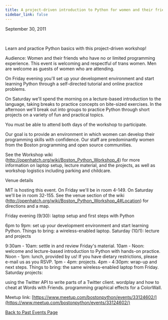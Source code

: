```yaml
---
title: A project-driven introduction to Python for women and their friends
sidebar_link: false
---
```


September 30, 2011


   

Learn and practice Python basics with this project-driven workshop!

Audience: Women and their friends who have no or limited programming experience. This event is welcoming and respectful of trans women. Men are welcome as guests of women who are attending.

On Friday evening you'll set up your development environment and start learning Python through a self-directed tutorial and online practice problems.

On Saturday we'll spend the morning on a lecture-based introduction to the language, taking breaks to practice concepts on bite-sized exercises. In the afternoon we'll break out into groups to practice Python through short projects on a variety of fun and practical topics.

You must be able to attend both days of the workshop to participate.

Our goal is to provide an environment in which women can develop their programming skills with confidence. Our staff are predominantly women from the Boston programming and open source communities.

See the Workshop wiki (http://openhatch.org/wiki/Boston_Python_Workshop_4) for more information on laptop setup, lecture material, and the projects, as well as workshop logistics including parking and childcare.

Venue details

MIT is hosting this event. On Friday we'll be in room 4-149. On Saturday we'll be in room 32-155. See the venue section of the wiki (http://openhatch.org/wiki/Boston_Python_Workshop_4#Location) for directions and a map.

Friday evening (9/30): laptop setup and first steps with Python

6pm to 9pm: set up your development environment and start learning Python. Things to bring: a wireless-enabled laptop. Saturday (10/1): lecture and projects

9:30am - 10am: settle in and review Friday's material. 10am - Noon: welcome and lecture-based introduction to Python with hands-on practice. Noon - 1pm: lunch, provided by us! If you have dietary restrictions, please e-mail us as you RSVP. 1pm - 4pm: projects. 4pm - 4:30pm: wrap-up and next steps. Things to bring: the same wireless-enabled laptop from Friday. Saturday projects:

using the Twitter API to write parts of a Twitter client. wordplay and how to cheat at Words with Friends. programming graphical effects for a ColorWall.


Meetup link: [https://www.meetup.com/bostonpython/events/33124602/](https://www.meetup.com/bostonpython/events/33124602/)

[Back to Past Events Page](index.md)